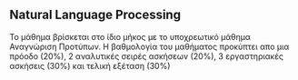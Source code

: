 ## Natural Language Processing
Το μάθημα βρίσκεται στο ίδιο μήκος με το υποχρεωτικό μάθημα Αναγνώριση Προτύπων. Η βαθμολογία του μαθήματος προκύπτει απο μια πρόοδο (20%), 2 αναλυτικές σειρές ασκήσεων (20%), 3 εργαστηριακές ασκήσεις (30%) και τελική εξέταση (30%)
